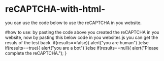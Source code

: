 # reCAPTCHA-with-html-
you can use the code below to use the reCAPTCHA in you website.
<script type="module" src="https://cdn.jsdelivr.net/npm/ldrs/dist/auto/tailspin.js"></script>
<script  src="http://everythingopener.free.nf/Radco-reCaptcha.js"></script>
<Radco-reCaptcha></Radco-reCaptcha>

#how to use:
by pasting the code above you created the reCAPTCHA in you website, now by pasting this below code in you websites js you can get the resuls of the test back.
    if(results==false){
        alert("you are human")
    }else if(results==true){
        alert("you are a bot")
    }else if(results==null){
        alert("Please complete the reCAPTCHA.");
    }
